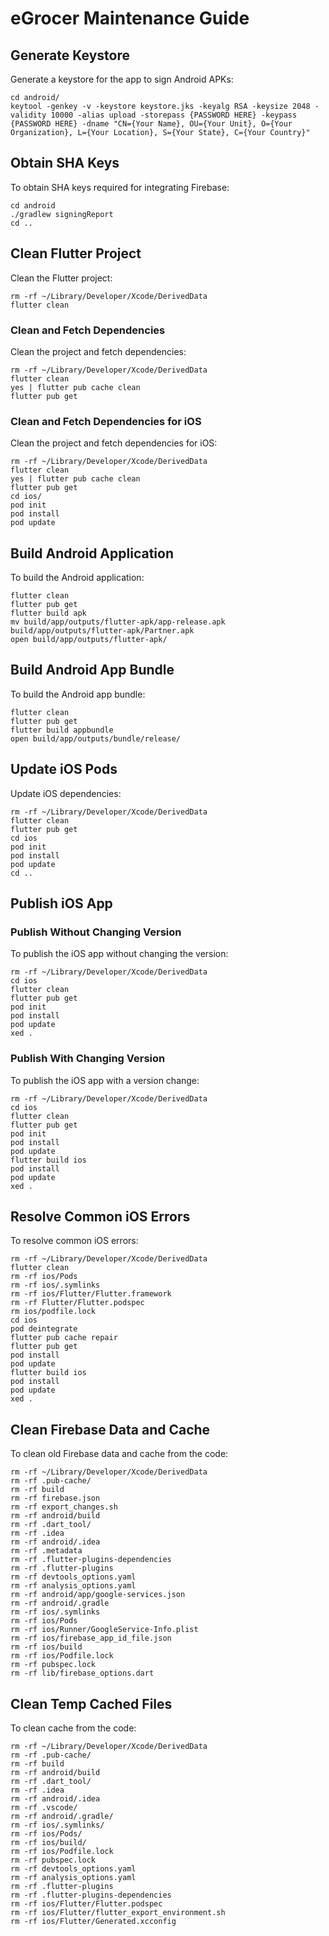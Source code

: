 # eGrocer Maintenance Guide

## Generate Keystore

Generate a keystore for the app to sign Android APKs:

```shell
cd android/
keytool -genkey -v -keystore keystore.jks -keyalg RSA -keysize 2048 -validity 10000 -alias upload -storepass {PASSWORD HERE} -keypass {PASSWORD HERE} -dname "CN={Your Name}, OU={Your Unit}, O={Your Organization}, L={Your Location}, S={Your State}, C={Your Country}" 
```

## Obtain SHA Keys

To obtain SHA keys required for integrating Firebase:

```shell
cd android
./gradlew signingReport
cd ..
```

## Clean Flutter Project

Clean the Flutter project:

```shell
rm -rf ~/Library/Developer/Xcode/DerivedData
flutter clean
```

### Clean and Fetch Dependencies

Clean the project and fetch dependencies:

```shell
rm -rf ~/Library/Developer/Xcode/DerivedData
flutter clean
yes | flutter pub cache clean
flutter pub get
```

### Clean and Fetch Dependencies for iOS

Clean the project and fetch dependencies for iOS:

```shell
rm -rf ~/Library/Developer/Xcode/DerivedData
flutter clean
yes | flutter pub cache clean
flutter pub get
cd ios/
pod init
pod install
pod update
```

## Build Android Application

To build the Android application:

```shell
flutter clean
flutter pub get
flutter build apk
mv build/app/outputs/flutter-apk/app-release.apk build/app/outputs/flutter-apk/Partner.apk
open build/app/outputs/flutter-apk/
```

## Build Android App Bundle

To build the Android app bundle:

```shell
flutter clean
flutter pub get
flutter build appbundle
open build/app/outputs/bundle/release/  
```

## Update iOS Pods

Update iOS dependencies:

```shell
rm -rf ~/Library/Developer/Xcode/DerivedData
flutter clean
flutter pub get
cd ios
pod init
pod install
pod update
cd ..
```

## Publish iOS App

### Publish Without Changing Version

To publish the iOS app without changing the version:

```shell
rm -rf ~/Library/Developer/Xcode/DerivedData
cd ios
flutter clean
flutter pub get
pod init
pod install
pod update
xed .
```

### Publish With Changing Version

To publish the iOS app with a version change:

```shell
rm -rf ~/Library/Developer/Xcode/DerivedData
cd ios
flutter clean
flutter pub get
pod init
pod install
pod update
flutter build ios
pod install
pod update
xed .
```

## Resolve Common iOS Errors

To resolve common iOS errors:

```shell
rm -rf ~/Library/Developer/Xcode/DerivedData
flutter clean
rm -rf ios/Pods
rm -rf ios/.symlinks
rm -rf ios/Flutter/Flutter.framework
rm -rf Flutter/Flutter.podspec
rm ios/podfile.lock
cd ios 
pod deintegrate
flutter pub cache repair
flutter pub get 
pod install 
pod update 
flutter build ios
pod install 
pod update
xed .
```

## Clean Firebase Data and Cache

To clean old Firebase data and cache from the code:

```shell
rm -rf ~/Library/Developer/Xcode/DerivedData
rm -rf .pub-cache/
rm -rf build
rm -rf firebase.json
rm -rf export_changes.sh
rm -rf android/build
rm -rf .dart_tool/
rm -rf .idea
rm -rf android/.idea
rm -rf .metadata
rm -rf .flutter-plugins-dependencies
rm -rf .flutter-plugins
rm -rf devtools_options.yaml
rm -rf analysis_options.yaml
rm -rf android/app/google-services.json
rm -rf android/.gradle
rm -rf ios/.symlinks
rm -rf ios/Pods
rm -rf ios/Runner/GoogleService-Info.plist
rm -rf ios/firebase_app_id_file.json
rm -rf ios/build
rm -rf ios/Podfile.lock
rm -rf pubspec.lock
rm -rf lib/firebase_options.dart
```

## Clean Temp Cached Files

To clean cache from the code:

```shell
rm -rf ~/Library/Developer/Xcode/DerivedData
rm -rf .pub-cache/
rm -rf build
rm -rf android/build
rm -rf .dart_tool/
rm -rf .idea
rm -rf android/.idea
rm -rf .vscode/
rm -rf android/.gradle/
rm -rf ios/.symlinks/
rm -rf ios/Pods/
rm -rf ios/build/
rm -rf ios/Podfile.lock
rm -rf pubspec.lock
rm -rf devtools_options.yaml
rm -rf analysis_options.yaml
rm -rf .flutter-plugins
rm -rf .flutter-plugins-dependencies
rm -rf ios/Flutter/Flutter.podspec
rm -rf ios/Flutter/flutter_export_environment.sh
rm -rf ios/Flutter/Generated.xcconfig
```